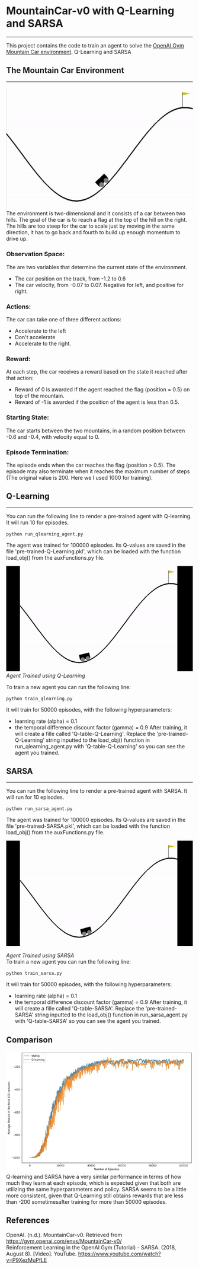 # MountainCar-v0 with Q-Learning and SARSA
---
This project contains the code to train an agent to solve the [OpenAI Gym Mountain Car environment](https://gym.openai.com/envs/MountainCar-v0/). Q-Learning and SARSA

## The Mountain Car Environment
---
![Mountain Car Environment](MountainCarEnvironment.PNG)  
The environment is two-dimensional and it consists of a car between two hills. The goal of the car is to reach a flag at the top of the hill on the right. The hills are too steep for the car to scale just by moving in the same direction, it has to go back and fourth to build up enough momentum to drive up.
### Observation Space:
The are two variables that determine the current state of the environment.
- The car position on the track, from -1.2 to 0.6
- The car velocity, from -0.07 to 0.07. Negative for left, and positive for right.
### Actions:
The car can take one of three different actions:
- Accelerate to the left
- Don't accelerate
- Accelerate to the right.
### Reward:
At each step, the car receives a reward based on the state it reached after that action:
- Reward of 0 is awarded if the agent reached the flag (position = 0.5) on top of the mountain.
- Reward of -1 is awarded if the position of the agent is less than 0.5.
### Starting State:
The car starts between the two mountains, in a random position between -0.6 and -0.4, with velocity equal to 0.
### Episode Termination:
The episode ends when the car reaches the flag (position > 0.5).
The episode may also terminate when it reaches the maximum number of steps (The original value is 200. Here we I used 1000 for training).

## Q-Learning
---
You can run the following line to render a pre-trained agent with Q-learning. It will run 10 for episodes.
```
python run_qlearning_agent.py
```
The agent was trained for 100000 episodes. Its Q-values are saved in the file 'pre-trained-Q-Learning.pkl', which can be loaded with the function load_obj() from the auxFunctions.py file.  

![Q-Learning Agent Mountain Car](QlearningAgent.gif)  
*Agent Trained using Q-Learning*  

To train a new agent you can run the following line:
```
python train_qlearning.py
```
It will train for 50000 episodes, with the following hyperparameters:
- learning rate (alpha) = 0.1
- the temporal difference discount factor (gamma) = 0.9
After training, it will create a fille called 'Q-table-Q-Learning'. Replace the 'pre-trained-Q-Learning' string inputted to the load_obj() function in run_qlearning_agent.py with 'Q-table-Q-Learning' so you can see the agent you trained.

## SARSA
---
You can run the following line to  render a pre-trained agent with SARSA. It will run for 10 episodes.
```
python run_sarsa_agent.py
```
The agent was trained for 100000 episodes. Its Q-values are saved in the file 'pre-trained-SARSA.pkl', which can be loaded with the function load_obj() from the auxFunctions.py file.  

![SARSA Agent Mountain Car](SARSAAgent.gif)  

*Agent Trained using SARSA*  
To train a new agent you can run the following line:
```
python train_sarsa.py
```
It will train for 50000 episodes, with the following hyperparameters:
- learning rate (alpha) = 0.1
- the temporal difference discount factor (gamma) = 0.9
After training, it will create a fille called 'Q-table-SARSA'. Replace the 'pre-trained-SARSA' string inputted to the load_obj() function in run_sarsa_agent.py with 'Q-table-SARSA' so you can see the agent you trained.
## Comparison  

![Q-learning vs. Sarsa](Q-learning_vs_Sarsa.jpg)  
Q-learning and SARSA have a very similar performance in terms of how much they learn at each episode, which is expected given that both are utilizing the same hyperparameters and policy. SARSA seems to be a little more consistent, given that Q-Learning still obtains rewards that are less than -200 sometimesafter training for more than 50000 episodes.

## References
OpenAI. (n.d.). MountainCar-v0. Retrieved from https://gym.openai.com/envs/MountainCar-v0/  
Reinforcement Learning in the OpenAI Gym (Tutorial) - SARSA. (2018, August 8). [Video]. YouTube. https://www.youtube.com/watch?v=P9XezMuPfLE
